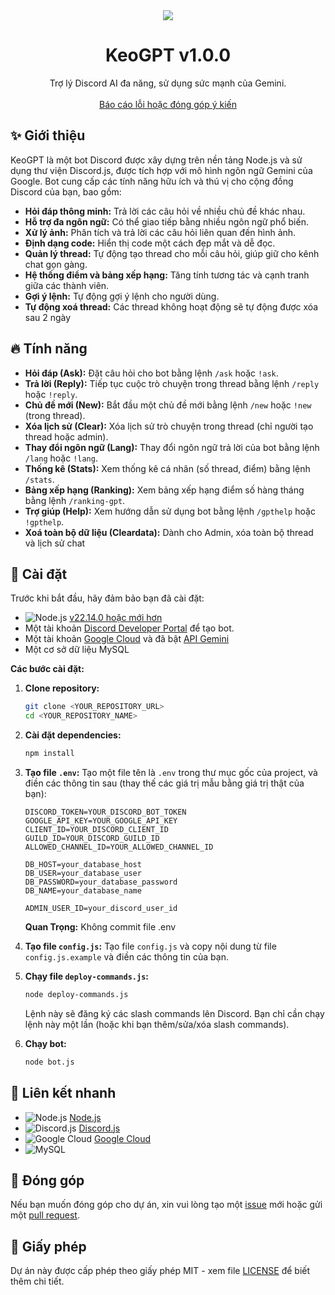 <center><img src="https://capsule-render.vercel.app/api?type=waving&color=gradient&height=200&section=header&text=KeoGPT&fontSize=80&fontAlignY=35&animation=twinkling&fontColor=gradient" /></center>

<h1 align="center">KeoGPT v1.0.0</h1>

<p align="center">
  Trợ lý Discord AI đa năng, sử dụng sức mạnh của Gemini.
  <br />
  <br />
  <a href="https://github.com/YOUR_GITHUB_USERNAME/YOUR_REPOSITORY_NAME/issues">Báo cáo lỗi hoặc đóng góp ý kiến</a>
</p>

## ✨ Giới thiệu

KeoGPT là một bot Discord được xây dựng trên nền tảng Node.js và sử dụng thư viện Discord.js, được tích hợp với mô hình ngôn ngữ Gemini của Google. Bot cung cấp các tính năng hữu ích và thú vị cho cộng đồng Discord của bạn, bao gồm:

*   **Hỏi đáp thông minh:** Trả lời các câu hỏi về nhiều chủ đề khác nhau.
*   **Hỗ trợ đa ngôn ngữ:** Có thể giao tiếp bằng nhiều ngôn ngữ phổ biến.
*   **Xử lý ảnh:** Phân tích và trả lời các câu hỏi liên quan đến hình ảnh.
*   **Định dạng code:** Hiển thị code một cách đẹp mắt và dễ đọc.
*   **Quản lý thread:** Tự động tạo thread cho mỗi câu hỏi, giúp giữ cho kênh chat gọn gàng.
*   **Hệ thống điểm và bảng xếp hạng:** Tăng tính tương tác và cạnh tranh giữa các thành viên.
*   **Gợi ý lệnh:** Tự động gợi ý lệnh cho người dùng.
*  **Tự động xoá thread:** Các thread không hoạt động sẽ tự động được xóa sau 2 ngày

## 🔥 Tính năng

*   **Hỏi đáp (Ask):** Đặt câu hỏi cho bot bằng lệnh `/ask` hoặc `!ask`.
*   **Trả lời (Reply):** Tiếp tục cuộc trò chuyện trong thread bằng lệnh `/reply` hoặc `!reply`.
*   **Chủ đề mới (New):** Bắt đầu một chủ đề mới bằng lệnh `/new` hoặc `!new` (trong thread).
*   **Xóa lịch sử (Clear):** Xóa lịch sử trò chuyện trong thread (chỉ người tạo thread hoặc admin).
*   **Thay đổi ngôn ngữ (Lang):** Thay đổi ngôn ngữ trả lời của bot bằng lệnh `/lang` hoặc `!lang`.
*   **Thống kê (Stats):** Xem thống kê cá nhân (số thread, điểm) bằng lệnh `/stats`.
*   **Bảng xếp hạng (Ranking):** Xem bảng xếp hạng điểm số hàng tháng bằng lệnh `/ranking-gpt`.
*   **Trợ giúp (Help):** Xem hướng dẫn sử dụng bot bằng lệnh `/gpthelp` hoặc `!gpthelp`.
*   **Xoá toàn bộ dữ liệu (Cleardata):** Dành cho Admin, xóa toàn bộ thread và lịch sử chat

## 🔧 Cài đặt

Trước khi bắt đầu, hãy đảm bảo bạn đã cài đặt:

*   ![Node.js](https://img.shields.io/badge/Node.js-43853D?style=for-the-badge&logo=node.js&logoColor=white) [v22.14.0 hoặc mới hơn](https://nodejs.org/en/download/)
*   Một tài khoản [Discord Developer Portal](https://discord.com/developers/applications) để tạo bot.
*   Một tài khoản [Google Cloud](https://console.cloud.google.com/) và đã bật [API Gemini](https://ai.google.dev/tutorials/setup)
*   Một cơ sở dữ liệu MySQL

**Các bước cài đặt:**

1.  **Clone repository:**

    ```bash
    git clone <YOUR_REPOSITORY_URL>
    cd <YOUR_REPOSITORY_NAME>
    ```
2.  **Cài đặt dependencies:**

    ```bash
    npm install
    ```

3.  **Tạo file `.env`:** Tạo một file tên là `.env` trong thư mục gốc của project, và điền các thông tin sau (thay thế các giá trị mẫu bằng giá trị thật của bạn):

    ```
    DISCORD_TOKEN=YOUR_DISCORD_BOT_TOKEN
    GOOGLE_API_KEY=YOUR_GOOGLE_API_KEY
    CLIENT_ID=YOUR_DISCORD_CLIENT_ID
    GUILD_ID=YOUR_DISCORD_GUILD_ID
    ALLOWED_CHANNEL_ID=YOUR_ALLOWED_CHANNEL_ID

    DB_HOST=your_database_host
    DB_USER=your_database_user
    DB_PASSWORD=your_database_password
    DB_NAME=your_database_name

    ADMIN_USER_ID=your_discord_user_id
    ```
    **Quan Trọng:** Không commit file .env

4.  **Tạo file `config.js`:** Tạo file `config.js` và copy nội dung từ file `config.js.example` và điền các thông tin của bạn.
5.  **Chạy file `deploy-commands.js`:**

    ```bash
    node deploy-commands.js
    ```

    Lệnh này sẽ đăng ký các slash commands lên Discord.  Bạn chỉ cần chạy lệnh này một lần (hoặc khi bạn thêm/sửa/xóa slash commands).

6.  **Chạy bot:**

    ```bash
    node bot.js
    ```

## 🔗 Liên kết nhanh

*   ![Node.js](https://img.shields.io/badge/Node.js-43853D?style=for-the-badge&logo=node.js&logoColor=white) [Node.js](https://nodejs.org/en/download/)
*   ![Discord.js](https://img.shields.io/badge/Discord.js-7289DA?style=for-the-badge&logo=discord&logoColor=white) [Discord.js](https://discord.js.org/#/)
*   ![Google Cloud](https://img.shields.io/badge/Google_Cloud-4285F4?style=for-the-badge&logo=google-cloud&logoColor=white) [Google Cloud](https://cloud.google.com/)
*   ![MySQL](https://img.shields.io/badge/MySQL-00000F?style=for-the-badge&logo=mysql&logoColor=white)

## 🤝 Đóng góp

Nếu bạn muốn đóng góp cho dự án, xin vui lòng tạo một [issue](https://github.com/YOUR_GITHUB_USERNAME/YOUR_REPOSITORY_NAME/issues) mới hoặc gửi một [pull request](https://github.com/YOUR_GITHUB_USERNAME/YOUR_REPOSITORY_NAME/pulls).

## 📝 Giấy phép

Dự án này được cấp phép theo giấy phép MIT - xem file [LICENSE](LICENSE) để biết thêm chi tiết.